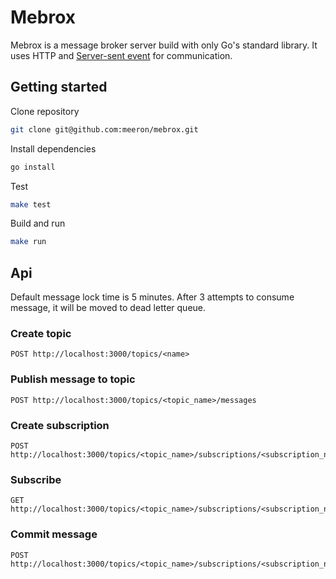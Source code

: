 # Mebrox
Mebrox is a message broker server build with only Go's standard library. It uses HTTP and [Server-sent event](https://developer.mozilla.org/en-US/docs/Web/API/Server-sent_events/Using_server-sent_events) for communication.

## Getting started
Clone repository
```bash
git clone git@github.com:meeron/mebrox.git
```

Install dependencies
```bash
go install
```

Test
```bash
make test
```

Build and run
```bash
make run
```

## Api
Default message lock time is 5 minutes. After 3 attempts to consume message, it will be moved to dead letter queue.
### Create topic
```http request
POST http://localhost:3000/topics/<name>
```
### Publish message to topic
```http request
POST http://localhost:3000/topics/<topic_name>/messages
```
### Create subscription
```http request
POST http://localhost:3000/topics/<topic_name>/subscriptions/<subscription_name>
```
### Subscribe
```http request
GET http://localhost:3000/topics/<topic_name>/subscriptions/<subscription_name/subscribe
```
### Commit message
```http request
POST http://localhost:3000/topics/<topic_name>/subscriptions/<subscription_name>/messages/<message_id>/commit
```
